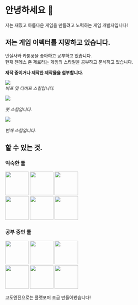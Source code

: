 # 안녕하세요 👋
저는 재밌고 아름다운 게임을 만들려고 노력하는 게임 개발자입니다!

## 저는 게임 이펙터를 지망하고 있습니다.
반실사와 카툰풍을 좋아하고 공부하고 있습니다. <br>
현재 젠레스 존 제로라는 게임의 스타일을 공부하고 분석하고 있습니다. <br>

**제작 중이거나 제작한 제작물을 첨부합니다.**

![](https://user-images.githubusercontent.com/101326408/212687588-47c2454d-1127-4789-a92b-3a3dde350a6e.gif)<br>
_버프 및 디버프 스킬입니다._<br>

![](https://velog.velcdn.com/images/gusdnd_01_11/post/15e223c4-1f8b-4a16-9415-71eaab1e684e/image.gif)<br><br>
_붓 스킬입니다._<br>

![](https://velog.velcdn.com/images/gusdnd_01_11/post/6546dbe7-dd41-4c08-9ba7-9351f1df5c04/image.gif)<br><br>
_번개 스킬입니다._<br>

## 할 수 있는 것.

### 익숙한 툴
<img height="75" width="75" src="https://i.imgur.com/echRLji.png"> <img height="75" width="75" src="https://pbs.twimg.com/media/ELnOI_EWoAIIgHH.jpg:large"> <img height="75" width="75" src="https://upload.wikimedia.org/wikipedia/commons/thumb/0/0c/Blender_logo_no_text.svg/2503px-Blender_logo_no_text.svg.png">
<br>
<img height="75" width="75" src="https://cdn4.iconfinder.com/data/icons/logos-brands-5/24/unity-512.png">
<img height="75" width="75" src="https://static-00.iconduck.com/assets.00/c-sharp-c-icon-1822x2048-wuf3ijab.png">
<img height="75" width="75" src="https://w7.pngwing.com/pngs/46/626/png-transparent-c-logo-the-c-programming-language-computer-icons-computer-programming-source-code-programming-miscellaneous-template-blue.png">
### 공부 중인 툴
<img height="75" width="75" src="https://static-00.iconduck.com/assets.00/unreal-engine-icon-512x512-0mwtjk1x.png"> <img height="75" width="75" src="https://upload.wikimedia.org/wikipedia/commons/thumb/6/6a/Godot_icon.svg/1200px-Godot_icon.svg.png"> <img height="75" width="75" src="https://cdn.iconscout.com/icon/free/png-256/free-javascript-2038874-1720087.png">
<br>
<img height="75" width="75" src="https://cdn-icons-png.flaticon.com/512/919/919827.png"> <img height="75" width="75" src="https://upload.wikimedia.org/wikipedia/commons/thumb/d/d5/CSS3_logo_and_wordmark.svg/1200px-CSS3_logo_and_wordmark.svg.png"> <img height="75" width="75" src="https://upload.wikimedia.org/wikipedia/commons/thumb/2/29/Adobe_After_Effects_CC_icon.png/492px-Adobe_After_Effects_CC_icon.png">
<br>

고도엔진으로는 플랫포머 조금 만들어봤습니다!

